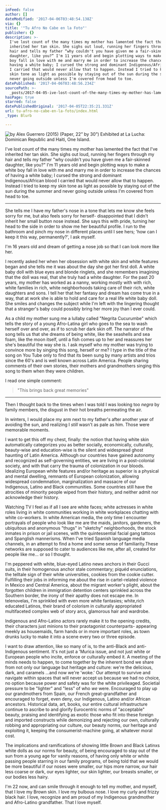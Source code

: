 ```yaml
---
inFeed: false
author: []
dateModified: '2017-04-06T03:48:54.138Z'
via: {}
title: '"Tu Afro No Cabe en la Foto"'
publisher: {}
description: >-
  I've lost count of the many times my mother has lamented the fact that I've
  inherited her tan skin. She sighs out loud, running her fingers through my
  hair and tells my father “why couldn't you have given me a fair-skinned
  daughter, like you?” I'm 11 years old and begin plotting ways to make a white
  boy fall in love with me and marry me in order to increase the chances of
  having a white baby; I cursed the strong and dominant Indigenous/African blood
  I carried that would never allow that to happen. Instead I tried to keep my
  skin tone as light as possible by staying out of the sun during the summer and
  never going outside unless I'm covered from head to toe.
datePublished: '2017-04-06T03:48:56.234Z'
sourcePath: >-
  _posts/2017-04-05-ive-lost-count-of-the-many-times-my-mother-has-lamented-the.md
hasPage: true
starred: false
datePublishedOriginal: '2017-04-05T22:35:21.331Z'
url: tu-afro-no-cabe-en-la-foto/index.html
_type: Blurb

---
```

![
by Alex Guerrero (2015) (Paper, 22” by 30”) Exhibited at La Lucha: Dominican Republic and Haiti, One Island.](https://the-grid-user-content.s3-us-west-2.amazonaws.com/7d38756e-d7e4-453c-a89e-e911c33f69a1.png)

I've lost count of the many times my mother has lamented the fact that I've inherited her tan skin. She sighs out loud, running her fingers through my hair and tells my father "why couldn't you have given me a fair-skinned daughter, like you?" I'm 11 years old and begin plotting ways to make a white boy fall in love with me and marry me in order to increase the chances of having a white baby; I cursed the strong and dominant Indigenous/African blood I carried that would never allow that to happen. Instead I tried to keep my skin tone as light as possible by staying out of the sun during the summer and never going outside unless I'm covered from head to toe.

---

She tells me I have my father's nose in a tone that lets me know she feels sorry for me, but also feels sorry for herself- disappointed that I didn't inherit her small button nose instead. She says this with pride, turning her head to the side in order to show me her beautiful profile. I run to the bathroom and pinch my nose in different places until I see hers; 'how can I keep it this way, permanently?', I ask myself.

I'm 16 years old and dream of getting a nose job so that I can look more like her.

I recently asked her when her obsession with white skin and white features began and she tells me it was about the day she got her first doll. A white baby doll with blue eyes and blonde ringlets, and she remembers imagining that the doll was real, that she truly had a white daughter. For the past 20 years, my mother has worked as a nanny, working mostly with with rich, white families in rich, white neighborhoods taking care of their rich, white daughters and sons. I tell her that her fantasy and dream has come true in a way, that at work she is able to hold and care for a real life white baby doll. She smiles and changes the subject while I'm left with the lingering thought that a stranger's baby could possibly bring her more joy than I ever could.

As a child my mother sung me a lullaby called "Negrita Cucurumbe" which tells the story of a young Afro-Latina girl who goes to the sea to wash herself over and over, as if to scrub her dark skin off. The narrator of the song tells us that she dreams of being white, like the seashells and sea foam, like the moon itself, until a fish comes up to her and reassures her she's beautiful the way she is. I ask myself who my mother was trying to convince more by singing this song, herself or me? I type in the title of the song on You Tube only to find that its been sung by many artists and trios since the 60's and is well known across Latin America. People sharing comments of their own stories, their mothers and grandmothers singing this song to them when they were children.

I read one simple comment:

> "This brings back great memories" 

---

Then I thought back to the times when I was told I was looking too _negra_ by family members, the disgust in their hot breaths permeating the air.

In winters, I would place my arm next to my father's after another year of avoiding the sun, and realizing I _still_ wasn't as pale as him. Those were memorable moments.

I want to get this off my chest, finally: the notion that having white skin automatically categorizes you as better socially, economically, culturally, beauty-wise and education-wise is the silent and widespread ghost haunting of Latin America. Although our countries have gained autonomy and recognized as self-governing entities, we are living in a post-colonial society, and with that carry the trauma of colonization in our bloods. Idealizing European white features and/or heritage as superior is a physical and mental dwelling, remnants of European colonization, allowing widespread condemnation, marginalization and massacre of our Indigenous, Latino and Black communities. Some countries still have the atrocities of minority people wiped from their history, and neither admit nor acknowledge their history.

Watching TV I feel as if all I see are white faces; white actresses in white roles living in white communities working in white workplaces chatting with white co-workers. In white American media, the only time I encounter portrayals of people who look like me are the maids, janitors, gardeners, the ubiquitous and anonymous "thugs" in "sketchy" neighborhoods, the stock inmates in prison or jail scenes, with the quintessential facial gang tattoos and Spanglish mannerisms. When I've tried Spanish language media channels, in an attempt to find a home and some sense of familiarity.These networks are supposed to cater to audiences like me, after all, created for people like me... or so I thought.

I'm peppered with white, blue-eyed Latino news anchors in their Gucci suits, in their homogenous anchor stale commentary; piquéd enunciations, the telltale sign of their white universities, cookies from the cookie cutter. Fulfilling their jobs in informing me about the rise in cartel-related violence in Mexico and Central America, about the migrant worker's plight, about the forgotten children in immigration detention centers sprinkled across the Southern border, the irony of their apathy does not escape me. In telenovelas, I'm sprinkled with even more white fantasies; white,rich educated Latinos, their brand of colorism in culturally appropriated multifaceted complex web of story arcs, glamorous hair and wardrobe.

Indigenous and Afro-Latino actors rarely make it to the opening credits, their characters just minions to their praotagonist counterparts- appearing meekly as housemaids, farm hands or in more important roles, as town drunks lucky to make it into a scene every two or three episode.

I want to draw attention, like so many of is, to the anti-Black and anti-Indigenous sentiment. It's not just a 'Murica issue, and not just white or European people who incite, enforce or culturally embed it. A meeting of the minds needs to happen, to come together by the inherent bond we share from not only our language but heritage and culture: we're the delicious, dark, and caramels ...and now we're 'woke.' Our attempt to survive and navigate within spaces that will never accept us because we had no choice, no option because power and safety was for the white privileaged. Societial pressure to be "lighter" and "less" of who _we_ were. Encouraged to play up our grandmothers from Spain, our French great-grandfather and encouraged to forget, even deny, our Indigenous, Latino and/or African ancestors. Historical data, art, books, our entire cultural infrastructure continue to ascribe to and glorify Eurocentric norms of "acceptable" beauty, praising and identifying as exotic those who fit into these foreign and imported constructs while demonizing and rejecting our own, culturally robbing and appropriating our culture, our beauty norms, our heritage and exploiting it, keeping the consumerist-machine going, at whatever moral cost.

The implications and ramifications of showing little Brown and Black Latinxs white dolls as our norms for beauty, of being encouraged to stay out of the sun from a young age for vanity reasons, of having only white or white passing people starring in our family programs, of being told that we would be more beautiful if our noses were smaller, our hips more narrow, our hair less coarse or dark, our eyes lighter, our skin lighter, our breasts smaller, or our bodies less hairy.

I'm 22 now, and can smile through it enough to tell my mother, and myself, that I love my Brown skin. I love my bulbous nose. I love my curly and frizzy black hair. I love, recognize and am proud of my Indigenous grandmother and Afro-Latino grandfather. That I love myself.